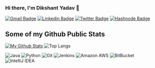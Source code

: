 ### Hi there, I'm Dikshant Yadav 👋

[![Gmail Badge](https://img.shields.io/badge/-dikshantyadav19@gmail.com-c14438?style=flat&logo=Gmail&logoColor=white)](mailto:dikshantyadav19@gmail.com "Connect via Email")
[![Linkedin Badge](https://img.shields.io/badge/-Dikshant%20Yadav-0072b1?style=flat&logo=Linkedin&logoColor=white)](https://www.linkedin.com/in/dikshantyadav19/ "Connect on LinkedIn")
[![Twitter Badge](https://img.shields.io/badge/-@DikshantYadav2-00acee?style=flat&logo=Twitter&logoColor=white)](https://twitter.com/intent/follow?screen_name=DikshantYadav19 "Follow on Twitter")
[![Hashnode Badge](https://img.shields.io/badge/-dikshantyadav19.hashnode.dev-00acee?style=flat&logo=Hashnode&logoColor=white&color=grey)](https://dikshantyadav19.hashnode.dev/ "Follow on Hashnode")

## Some of my Github Public Stats
[![My Github Stats](https://github-readme-stats.vercel.app/api?username=DikshantYadav19&show_icons=true&title_color=fff&icon_color=79ff97&text_color=9f9f9f&bg_color=151515)](https://github.com/DikshantYadav19) ![Top Langs](https://github-readme-stats.vercel.app/api/top-langs/?username=DikshantYadav19&hide=TeX&layout=compact&show_icons=true&title_color=fff&icon_color=79ff97&text_color=9f9f9f&bg_color=151515&align=right)

![Java](https://img.shields.io/badge/-Java-black?style=plastic&logo=java)
![Python](https://img.shields.io/badge/-Python-8fcfd1?style=plastic&logo=Python)
![Git](https://img.shields.io/badge/-Git-black?style=plastic&logo=git)
![Jenkins](https://img.shields.io/badge/-Jenkins-black?style=plastic&logo=Jenkins) 
![Amazon AWS](https://img.shields.io/badge/Amazon%20AWS-232F3E?style=plastic&logo=amazon-aws)  ![BitBucket](https://img.shields.io/badge/-BitBucket-darkblue?style=flat-square&logo=bitbucket) <img alt="IntelliJ IDEA" src="https://img.shields.io/badge/-IntelliJ%20IDEA-5e2495?style=flat-square&logo=jetbrains&logoColor=white" />

<!--
**DikshantYadav19/DikshantYadav19** is a ✨ _special_ ✨ repository because its `README.md` (this file) appears on your GitHub profile.

Here are some ideas to get you started:

- 🔭 I’m currently working on ...
- 🌱 I’m currently learning ...
- 👯 I’m looking to collaborate on ...
- 🤔 I’m looking for help with ...
- 💬 Ask me about ...
- 📫 How to reach me: ...
- 😄 Pronouns: ...
- ⚡ Fun fact: ...
-->
 
